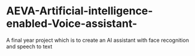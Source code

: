 # AEVA-Artificial-intelligence-enabled-Voice-assistant-
A final year project which is to create an AI assistant with face recognition and speech to text
